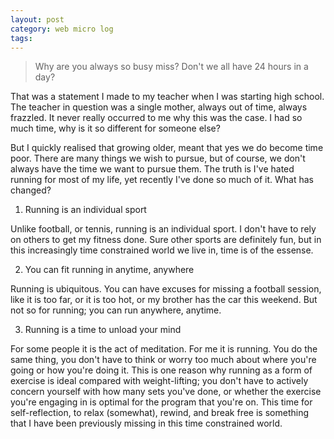 ```yaml
---
layout: post
category: web micro log
tags:
---
```


> Why are you always so busy miss? Don't we all have 24 hours in a day?

That was a statement I made to my teacher when I was starting high school. The teacher in question was a single mother,
always out of time, always frazzled. It never really occurred to me why this was the case. I had so much time, why is it so
different for someone else?

But I quickly realised that growing older, meant that yes we do become time poor. There are many things we wish to pursue, but
of course, we don't always have the time we want to pursue them. The truth is I've hated running for most of my life, yet recently I've done so much of it. What has changed?

1. Running is an individual sport

Unlike football, or tennis, running is an individual sport. I don't have to rely on others to get my fitness done. Sure other
sports are definitely fun, but in this increasingly time constrained world we live in, time is of the essense.

2. You can fit running in anytime, anywhere

Running is ubiquitous. You can have excuses for missing a football session, like it is too far, or it is too hot, or my brother
has the car this weekend. But not so for running; you can run anywhere, anytime.

3. Running is a time to unload your mind

For some people it is the act of meditation. For me it is running. You do the same thing, you don't have to think or worry too much
about where you're going or how you're doing it. This is one reason why running as a form of exercise is ideal compared with
weight-lifting; you don't have to actively concern yourself with how many sets you've done, or whether the exercise you're
engaging in is optimal for the program that you're on. This time for self-reflection, to relax (somewhat), rewind, and break free
is something that I have been previously missing in this time constrained world.
